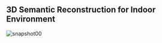 ## 3D Semantic Reconstruction for Indoor Environment
![snapshot00](https://github.com/user-attachments/assets/c3d6ac1c-3378-414c-b951-be7924308543)
